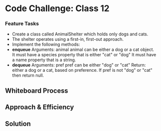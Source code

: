 # Code Challenge: Class 12
### Feature Tasks
* Create a class called AnimalShelter which holds only dogs and cats.
* The shelter operates using a first-in, first-out approach.
* Implement the following methods:
* **enqueue**
Arguments: animal
animal can be either a dog or a cat object.
It must have a species property that is either "cat" or "dog"
It must have a name property that is a string.
* **dequeue**
Arguments: pref
pref can be either "dog" or "cat"
Return: either a dog or a cat, based on preference.
If pref is not "dog" or "cat" then return null.

## Whiteboard Process
<!-- Embedded whiteboard image -->

## Approach & Efficiency
<!-- What approach did you take? Why? What is the Big O space/time for this approach? -->

## Solution
<!-- Show how to run your code, and examples of it in action -->
